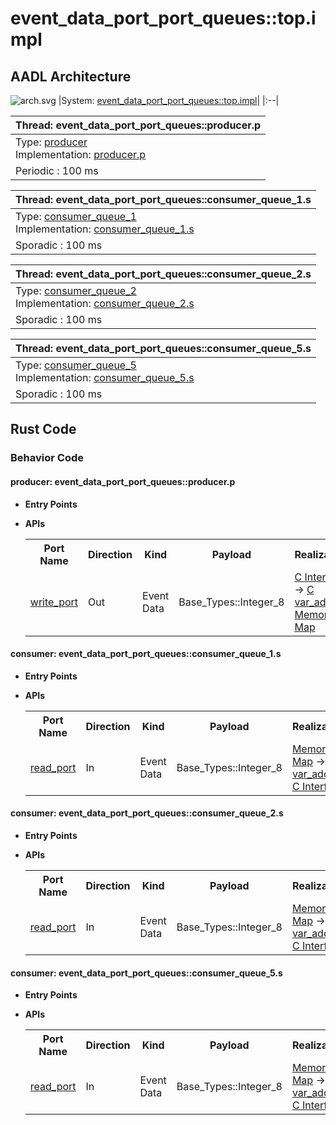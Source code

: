 # event_data_port_port_queues::top.impl

## AADL Architecture
![arch.svg](../../aadl/diagrams/arch.svg)
|System: [event_data_port_port_queues::top.impl]()|
|:--|

|Thread: event_data_port_port_queues::producer.p |
|:--|
|Type: [producer](../../aadl/event_data_port_queues.aadl#L6-L14)<br>Implementation: [producer.p](../../aadl/event_data_port_queues.aadl#L15-L17)|
|Periodic : 100 ms|

|Thread: event_data_port_port_queues::consumer_queue_1.s |
|:--|
|Type: [consumer_queue_1](../../aadl/event_data_port_queues.aadl#L42-L49)<br>Implementation: [consumer_queue_1.s](../../aadl/event_data_port_queues.aadl#L50-L52)|
|Sporadic : 100 ms|

|Thread: event_data_port_port_queues::consumer_queue_2.s |
|:--|
|Type: [consumer_queue_2](../../aadl/event_data_port_queues.aadl#L64-L73)<br>Implementation: [consumer_queue_2.s](../../aadl/event_data_port_queues.aadl#L74-L76)|
|Sporadic : 100 ms|

|Thread: event_data_port_port_queues::consumer_queue_5.s |
|:--|
|Type: [consumer_queue_5](../../aadl/event_data_port_queues.aadl#L88-L97)<br>Implementation: [consumer_queue_5.s](../../aadl/event_data_port_queues.aadl#L98-L100)|
|Sporadic : 100 ms|


## Rust Code


### Behavior Code
#### producer: event_data_port_port_queues::producer.p

 - **Entry Points**



- **APIs**

    <table>
    <tr><th>Port Name</th><th>Direction</th><th>Kind</th><th>Payload</th><th>Realizations</th></tr>
    <tr><td><a title='Model' href='../../aadl/event_data_port_queues.aadl#L9-L9'>write_port</a></td>
        <td>Out</td><td>Event Data</td>
        <td>Base_Types::Integer_8</td><td><a title='C Interface' href='components/producer_p_p_producer/src/producer_p_p_producer.c#L15-L23'>C Interface</a> -> <a title='C Shared Memory Variable' href='components/producer_p_p_producer/src/producer_p_p_producer.c#L9-L9'>C var_addr</a> -> <a title='Memory Map' href='microkit.system#L21-L25'>Memory Map</a></td></tr>
    </table>


#### consumer: event_data_port_port_queues::consumer_queue_1.s

 - **Entry Points**



- **APIs**

    <table>
    <tr><th>Port Name</th><th>Direction</th><th>Kind</th><th>Payload</th><th>Realizations</th></tr>
    <tr><td><a title='Model' href='../../aadl/event_data_port_queues.aadl#L45-L45'>read_port</a></td>
        <td>In</td><td>Event Data</td>
        <td>Base_Types::Integer_8</td><td><a title='Memory Map' href='microkit.system#L49-L53'>Memory Map</a> -> <a title='C Shared Memory Variable' href='components/consumer_p_s1_consumer/src/consumer_p_s1_consumer.c#L9-L9'>C var_addr</a> -> <a title='C Interface' href='components/consumer_p_s1_consumer/src/consumer_p_s1_consumer.c#L22-L25'>C Interface</a></td></tr>
    </table>


#### consumer: event_data_port_port_queues::consumer_queue_2.s

 - **Entry Points**



- **APIs**

    <table>
    <tr><th>Port Name</th><th>Direction</th><th>Kind</th><th>Payload</th><th>Realizations</th></tr>
    <tr><td><a title='Model' href='../../aadl/event_data_port_queues.aadl#L67-L69'>read_port</a></td>
        <td>In</td><td>Event Data</td>
        <td>Base_Types::Integer_8</td><td><a title='Memory Map' href='microkit.system#L67-L71'>Memory Map</a> -> <a title='C Shared Memory Variable' href='components/consumer_p_s2_consumer/src/consumer_p_s2_consumer.c#L9-L9'>C var_addr</a> -> <a title='C Interface' href='components/consumer_p_s2_consumer/src/consumer_p_s2_consumer.c#L22-L25'>C Interface</a></td></tr>
    </table>


#### consumer: event_data_port_port_queues::consumer_queue_5.s

 - **Entry Points**



- **APIs**

    <table>
    <tr><th>Port Name</th><th>Direction</th><th>Kind</th><th>Payload</th><th>Realizations</th></tr>
    <tr><td><a title='Model' href='../../aadl/event_data_port_queues.aadl#L91-L93'>read_port</a></td>
        <td>In</td><td>Event Data</td>
        <td>Base_Types::Integer_8</td><td><a title='Memory Map' href='microkit.system#L85-L89'>Memory Map</a> -> <a title='C Shared Memory Variable' href='components/consumer_p_s5_consumer/src/consumer_p_s5_consumer.c#L9-L9'>C var_addr</a> -> <a title='C Interface' href='components/consumer_p_s5_consumer/src/consumer_p_s5_consumer.c#L22-L25'>C Interface</a></td></tr>
    </table>


